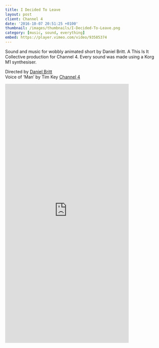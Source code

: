 ```yaml
---
title: I Decided To Leave
layout: post
client: Channel 4
date: '2016-10-07 20:51:25 +0100'
thumbnail: /images/thumbnails/I-Decided-To-Leave.png
category: [music, sound, everything]
embed: https://player.vimeo.com/video/93585374
---
```


Sound and music for wobbly animated short by Daniel Britt. A This Is It Collective production for Channel 4.
Every sound was made using a Korg M1 synthesiser.

Directed by [Daniel Britt](https://www.danielbritt.co.uk/)   
Voice of ‘Man’ by Tim Key
[Channel 4](https://www.channel4.com/)  

<div id="bc"><iframe style="border: 0; width: 400px; height: 836px;" src="https://bandcamp.com/EmbeddedPlayer/album=201894475/size=large/bgcol=ffffff/linkcol=333333/transparent=true/" seamless><a href="http://skillbard.bandcamp.com/album/x-harvard-fundamentals-of-neuroscience-module-1">X Harvard—Fundamentals of Neuroscience Module 1 by Skillbard</a></iframe></div>
